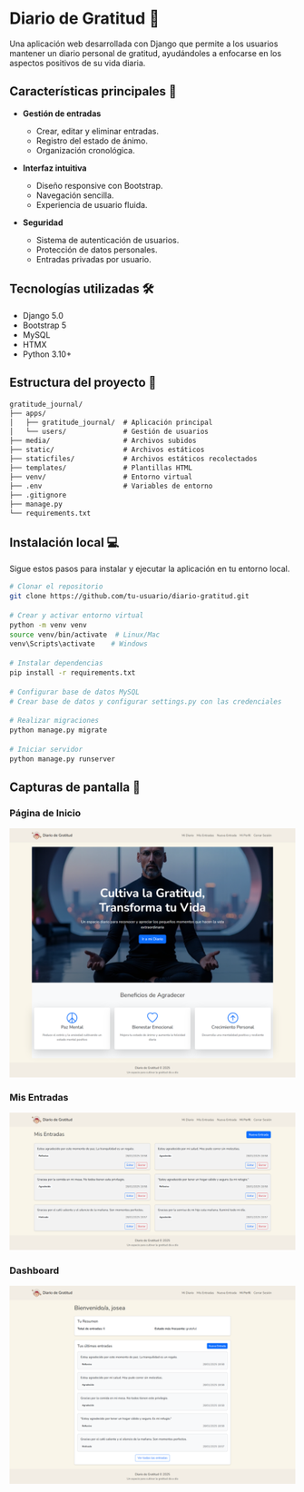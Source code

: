 # Diario de Gratitud 📝

Una aplicación web desarrollada con Django que permite a los usuarios mantener un diario personal de gratitud, ayudándoles a enfocarse en los aspectos positivos de su vida diaria.

## Características principales 🌟

- **Gestión de entradas**
  - Crear, editar y eliminar entradas.
  - Registro del estado de ánimo.
  - Organización cronológica.

- **Interfaz intuitiva**
  - Diseño responsive con Bootstrap.
  - Navegación sencilla.
  - Experiencia de usuario fluida.

- **Seguridad**
  - Sistema de autenticación de usuarios.
  - Protección de datos personales.
  - Entradas privadas por usuario.

## Tecnologías utilizadas 🛠️

- Django 5.0
- Bootstrap 5
- MySQL
- HTMX 
- Python 3.10+

## Estructura del proyecto 💃

```
gratitude_journal/
├── apps/
│   ├── gratitude_journal/  # Aplicación principal
│   └── users/              # Gestión de usuarios
├── media/                  # Archivos subidos
├── static/                 # Archivos estáticos
├── staticfiles/            # Archivos estáticos recolectados
├── templates/              # Plantillas HTML
├── venv/                   # Entorno virtual
├── .env                    # Variables de entorno
├── .gitignore
├── manage.py
└── requirements.txt
```

## Instalación local 💻

Sigue estos pasos para instalar y ejecutar la aplicación en tu entorno local.

```bash
# Clonar el repositorio
git clone https://github.com/tu-usuario/diario-gratitud.git

# Crear y activar entorno virtual
python -m venv venv
source venv/bin/activate  # Linux/Mac
venv\Scripts\activate    # Windows

# Instalar dependencias
pip install -r requirements.txt

# Configurar base de datos MySQL
# Crear base de datos y configurar settings.py con las credenciales

# Realizar migraciones
python manage.py migrate

# Iniciar servidor
python manage.py runserver
```

## Capturas de pantalla 📸

### Página de Inicio
![Home](screenshots/home.png)

### Mis Entradas
![Entradas](screenshots/MisEntradas.png)

### Dashboard
![Dashboard](screenshots/dashboard.png)